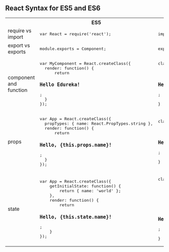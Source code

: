 ## React Syntax for ES5 and ES6

<table>
  <tr>
    <th></th>
    <th>ES5</th>
    <th>ES6</th>
  </tr>
  <tr>
    <td>require vs import</td>
    <td>
<pre lang="javascript">
var React = require('react');
</pre>
    </td>
    <td>
<pre lang="javascript">
import React from 'react';
</pre>
    </td>
  </tr>
  <tr>
    <td>export vs exports</td>
    <td>
<pre lang="javascript">
module.exports = Component;
</pre>
    </td>
    <td>
<pre lang="javascript">
export default Component;
</pre>
    </td>
  </tr>
  <tr>
    <td>component and function</td>
    <td>
<pre lang="javascript">
var MyComponent = React.createClass({
  render: function() {
      return <h3>Hello Edureka!</h3>;
  }
});
</pre>
    </td>
    <td>
<pre lang="javascript">
class MyComponent extends React.Component {
    render() {
        return <h3>Hello Edureka!</h3>;
    }
}
</pre>
    </td>
  </tr>
  <tr>
    <td>props</td>
    <td>
<pre lang="javascript">
var App = React.createClass({
  propTypes: { name: React.PropTypes.string },
  render: function() {
      return <h3>Hello, {this.props.name}!</h3>;
  }
});
</pre>
    </td>
    <td>
<pre lang="javascript">
class App extends React.Component {
    render() {
        return <h3>Hello, {this.props.name}!</h3>;
    }
}
</pre>
    </td>
  </tr>
  <tr>
    <td>state</td>
    <td>
<pre lang="javascript">
var App = React.createClass({
    getInitialState: function() {
        return { name: 'world' };
    },
    render: function() {
        return <h3>Hello, {this.state.name}!</h3>;
    }
});
</pre>
    </td>
    <td>
<pre lang="javascript">
class App extends React.Component {
    constructor() {
        super();
        this.state = { name: 'world' };
    }
    render() {
        return <h3>Hello, {this.state.name}!</h3>;
    }
}
</pre>
    </td>
  </tr>
</table>
